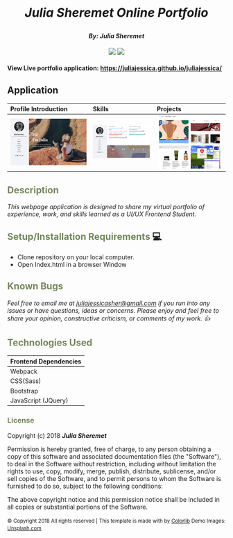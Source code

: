 # _<p align="center">Julia Sheremet Online Portfolio</p>_

#### _**<p align="center">By: Julia Sheremet</p>**_

<p align="center">  
<a href="https://opensource.org/licenses/MIT"><img src="https://img.shields.io/badge/license-MIT-blue.svg"></a>
<a href="https://github.com/RichardLitt/standard-readme"><img src="https://img.shields.io/badge/readme%20style-standard-brightgreen.svg?style=flat-square"></a>
</p>

#### View Live portfolio application: https://juliajessica.github.io/juliajessica/

## Application
| Profile Introduction | Skills | Projects |
| :--------- | :--------- | :--------- |
| ![Application Homepage](images/home.png) | ![Julia Sheremet Skills](images/skills.png) |![Julia Sheremet Projects](images/projects.png) |

## <span style="color:#74875d;">Description</span>

_This webpage application is designed to share my virtual portfolio of experience, work, and skills learned as a UI/UX Frontend Student._

## <span style="color:#74875d;">Setup/Installation Requirements</span> :computer:

* Clone repository on your local computer.
* Open Index.html in a browser Window

## <span style="color:#74875d;">Known Bugs</span>

_Feel free to email me at [juliajessicasher@gmail.com](mailto:juliajessicasher@gmail.com) if you run into any issues or have questions, ideas or concerns. Please enjoy and feel free to share your opinion, constructive criticism, or comments of my work. :+1:_

## <span style="color:#74875d;">Technologies Used</span>

| Frontend Dependencies |
| :------------ |
| Webpack |
| CSS(Sass) |
| Bootstrap |
| JavaScript (JQuery) |

### <span style="color:#74875d;">License</span>

Copyright (c) 2018 ****_Julia Sheremet_****

Permission is hereby granted, free of charge, to any person obtaining a copy of this software and associated documentation files (the "Software"), to deal in the Software without restriction, including without limitation the rights to use, copy, modify, merge, publish, distribute, sublicense, and/or sell copies of the Software, and to permit persons to whom the Software is furnished to do so, subject to the following conditions:

The above copyright notice and this permission notice shall be included in all copies or substantial portions of the Software.

<p><small>&copy; <!-- Link back to Colorlib can't be removed. Template is licensed under CC BY 3.0. -->
Copyright 2018 All rights reserved | This template is made with <i class="icon-heart" aria-hidden="true"></i> by <a href="https://colorlib.com" target="_blank">Colorlib</a>
<!-- Link back to Colorlib can't be removed. Template is licensed under CC BY 3.0. --> </span> <span>Demo Images: <a href="https://unsplash.com/" target="_blank">Unsplash.com</a></span></small></p>
